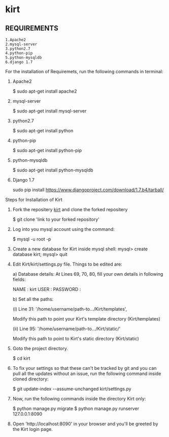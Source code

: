 kirt
====

REQUIREMENTS
------------
    1.Apache2
    2.mysql-server
    3.python2.7
    4.python-pip
    5.python-mysqldb
    6.django 1.7

For the installation of Requiremets, run the following commands in terminal:

1) Apache2
    
     $ sudo apt-get install apache2
     
2) mysql-server
    
    $ sudo apt-get install mysql-server
    
3) python2.7
    
    $ sudo apt-get install python
    
4) python-pip

    $ sudo apt-get install python-pip

5) python-mysqldb
    
    $ sudo apt-get install python-mysqldb

6) Django 1.7
    
    sudo pip install https://www.djangoproject.com/download/1.7.b4/tarball/


Steps for Installation of Kirt

1) Fork the repositery [kirt](https://github.com/KamalKaur/Kirt) and clone the forked repositery
    
    $ git clone 'link to your forked repository'

2) Log into you mysql account using the command:
    
    $ mysql -u root -p

3) Create a new database for Kirt inside mysql shell:
    mysql> create database kirt;
    mysql> quit
    
4) Edit Kirt/kirt/settings.py file. Things to be edited are:

    a) Database details: At Lines 69, 70, 80, fill your own details in following fields:
    
    NAME : kirt
    USER : <Your MySQL username>
    PASSWORD : <Your MySQl password>

    b) Set all the paths: 

    (i) Line 31: '/home/username/path-to.../Kirt/templates',

    Modify this path to point your Kirt's template directory (Kirt/templates)

    (ii) Line 95: '/home/username/path-to.../Kirt/static/'

    Modify this path to point to Kirt's static directory (Kirt/static) 
    
4) Goto the project directory. 
    
    $ cd kirt

5) To fix your settings so that these can't be tracked by git and you can pull all the updates without an issue, run the following command inside cloned directory:

    $ git update-index --assume-unchanged kirt/settings.py


5) Now, run the following commands inside the directory Kirt only:

    $ python manage.py migrate
    $ python manage.py runserver 127.0.0.1:8090
    
6) Open 'http://localhost:8090' in your browser and you'll be greeted by the Kirt login page.
